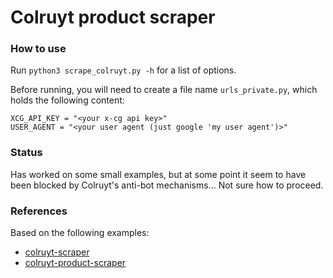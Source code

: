 # Colruyt product scraper

### How to use
Run `python3 scrape_colruyt.py -h` for a list of options.

Before running, you will need to create a file name `urls_private.py`, which holds the following content:
```
XCG_API_KEY = "<your x-cg api key>"
USER_AGENT = "<your user agent (just google 'my user agent')>"
```

### Status
Has worked on some small examples, but at some point it seem to have been blocked by Colruyt's anti-bot mechanisms... Not sure how to proceed.

### References
Based on the following examples:
- [colruyt-scraper](https://github.com/SimonGulix/colruyt_scraper/tree/main)
- [colruyt-product-scraper](https://github.com/BelgianNoise/colruyt-products-scraper/tree/main)
